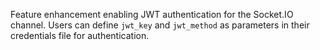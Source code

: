 Feature enhancement enabling JWT authentication for the Socket.IO channel. Users can define `jwt_key` and `jwt_method` as parameters in their credentials file for authentication. 
